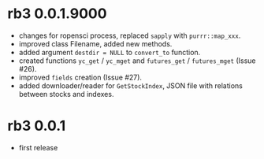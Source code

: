 # rb3 0.0.1.9000

* changes for ropensci process, replaced `sapply` with `purrr::map_xxx`.
* improved class Filename, added new methods.
* added argument `destdir = NULL` to `convert_to` function.
* created functions `yc_get` / `yc_mget` and `futures_get` / `futures_mget` (Issue #26).
* improved `fields` creation (Issue #27).
* added downloader/reader for `GetStockIndex`, JSON file with relations between stocks and indexes.

# rb3 0.0.1

* first release